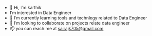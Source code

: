 - 👋 Hi, I’m karthik
- I’m interested in Data Engineer
- 🌱 I’m currently learning tools and technlogy related to Data Engineer
- 💞️ I’m looking to collaborate on projects relate data engineer
- 📫 you can reach me at sairajk705@gmail.com

<!---
karthik-sai-raj/karthik-sai-raj is a ✨ special ✨ repository because its `README.md` (this file) appears on your GitHub profile.
You can click the Preview link to take a look at your changes.
--->
